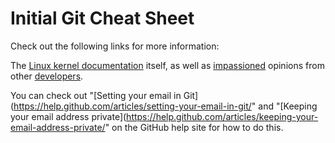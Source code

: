 # Initial Git Cheat Sheet

Check out the following links for more information:

The [Linux kernel documentation](https://git.kernel.org/pub/scm/linux/kernel/git/torvalds/linux.git/tree/Documentation/process/submitting-patches.rst?id=HEAD) itself, as well as [impassioned](http://stopwritingramblingcommitmessages.com/) opinions from other [developers](https://robots.thoughtbot.com/5-useful-tips-for-a-better-commit-message). 

You can check out "[Setting your email in Git](https://help.github.com/articles/setting-your-email-in-git/" and "[Keeping your email address private](https://help.github.com/articles/keeping-your-email-address-private/" on the GitHub help site for how to do this.  